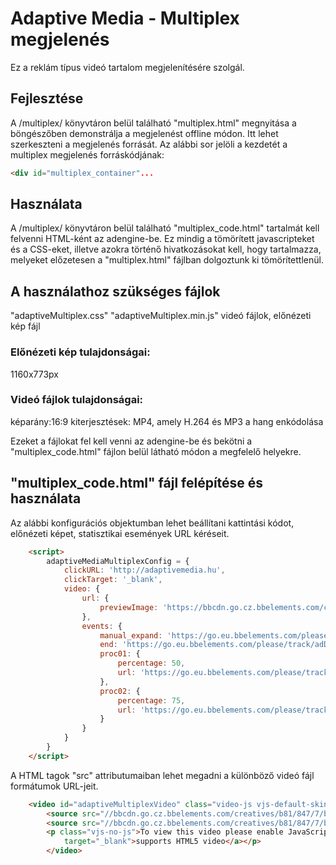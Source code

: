# Adaptive Media - Multiplex megjelenés

Ez a reklám típus videó tartalom megjelenítésére szolgál.

## Fejlesztése

A /multiplex/ könyvtáron belül található "multiplex.html" megnyitása a böngészőben demonstrálja a megjelenést offline módon. Itt lehet szerkeszteni a megjelenés forrását. Az alábbi sor jelöli a kezdetét a multiplex megjelenés forráskódjának:

```html
<div id="multiplex_container"...
```

## Használata

A /multiplex/ könyvtáron belül található "multiplex_code.html" tartalmát kell felvenni HTML-ként az adengine-be. Ez mindig a tömörített javascripteket és a CSS-eket, illetve azokra történő hivatkozásokat kell, hogy tartalmazza, melyeket előzetesen a "multiplex.html" fájlban dolgoztunk ki tömörítettlenül. 

## A használathoz szükséges fájlok

"adaptiveMultiplex.css"
"adaptiveMultiplex.min.js"
videó fájlok,
előnézeti kép fájl
### Előnézeti kép tulajdonságai:
1160x773px

### Videó fájlok tulajdonságai:
képarány:16:9
kiterjesztések: MP4, amely H.264 és MP3 a hang enkódolása

Ezeket a fájlokat fel kell venni az adengine-be és bekötni a "multiplex_code.html" fájlon belül látható módon a megfelelő helyekre.

## "multiplex_code.html" fájl felépítése és használata

Az alábbi konfigurációs objektumban lehet beállítani kattintási kódot, előnézeti képet, statisztikai események URL kéréseit.

```html
    <script>
        adaptiveMediaMultiplexConfig = {
            clickURL: 'http://adaptivemedia.hu',
            clickTarget: '_blank',
            video: {
                url: {
                    previewImage: 'https://bbcdn.go.cz.bbelements.com/creatives/b81/847/7/b818477/extra/poster_.jpg'
                },
                events: {
                    manual_expand: 'https://go.eu.bbelements.com/please/track/adDisplay/campaign/196751/plan/769887/banner/824621/bannerType/9/?',
                    end: 'https://go.eu.bbelements.com/please/track/adDisplay/campaign/196751/plan/769890/banner/824621/bannerType/9/?',
                    proc01: {
                        percentage: 50,
                        url: 'https://go.eu.bbelements.com/please/track/adDisplay/campaign/196751/plan/769882/banner/824621/bannerType/9/?'
                    },
                    proc02: {
                        percentage: 75,
                        url: 'https://go.eu.bbelements.com/please/track/adDisplay/campaign/196751/plan/769884/banner/824621/bannerType/9/?'
                    }
                }
            }
        }
    </script>
```

A <source> HTML tagok "src" attributumaiban lehet megadni a különböző videó fájl formátumok URL-jeit.

```html
    <video id="adaptiveMultiplexVideo" class="video-js vjs-default-skin" controls preload="auto" width="100%" height="100%" data-setup='{ "inactivityTimeout": 0 }' webkit-playsinline playsinline>
        <source src="//bbcdn.go.cz.bbelements.com/creatives/b81/847/7/b818477/extra/egyenesen_at.webm" id="adaptiveMultiplexVideoWEBM" type="video/webm" />
        <source src="//bbcdn.go.cz.bbelements.com/creatives/b81/847/7/b818477/extra/egyenesen_at.mp4" id="adaptiveMultiplexVideoMP4" type="video/mp4" />
        <p class="vjs-no-js">To view this video please enable JavaScript, and consider upgrading to a web browser that <a href="http://videojs.com/html5-video-support/"
            target="_blank">supports HTML5 video</a></p>
        </video>
```
